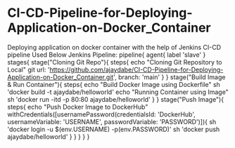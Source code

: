 # CI-CD-Pipeline-for-Deploying-Application-on-Docker_Container
Deploying application on docker container with the help of Jenkins CI-CD pipeline
Used Below Jenkins Pipeline:
pipeline{
    agent{
        label 'slave'
    }
    stages{
        stage("Cloning Git Repo"){
            steps{
                echo "Cloning Git Repository to Local"
                git url: 'https://github.com/ajaydabe/CI-CD-Pipeline-for-Deploying-Application-on-Docker_Container.git', branch: 'main'
            }
        }
        stage("Build Image & Run Container"){
            steps{
                echo "Build Docker Image using Dockerfile"
                sh 'docker build -t ajaydabe/helloworld'
                echo "Running Container using Image"
                sh 'docker run -itd -p 80:80 ajaydabe/helloworld'
            }
        }
        stage("Push Image"){
            steps{
                echo "Push Docker Image to DockerHub"
                withCredentials([usernamePassword(credentialsId: 'DockerHub', usernameVariable: 'USERNAME', passwordVariable: 'PASSWORD')]){
                    sh 'docker login -u $(env.USERNAME) -p(env.PASSWORD)'
                    sh 'docker push ajaydabe/helloworld'
                }
            }
        }
    }
}